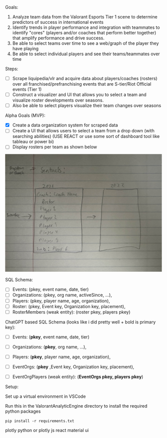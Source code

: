 Goals:

1. Analyze team data from the Valorant Esports Tier 1 scene to determine predictors of success in international events
2. Identify trends in player performance and integration with teammates to identify "cores" (players and/or coaches that perform better together) that amplify performance and drive success.
3. Be able to select teams over time to see a web/graph of the player they have playing
4. Be able to select individual players and see their teams/teammates over time


Steps:

* [ ] Scrape liquipedia/vlr and acquire data about players/coaches (rosters) over all franchised/prefranchising events that are S-tier/Riot Official events (Tier 1)
* [ ] Construct a visualizer and UI that allows you to select a team and visualize roster developments over seasons.
* [ ] Also be able to select players visualize their team changes over seasons

Alpha Goals (MVP): 
* [x] Create a data organization system for scraped data
* [ ] Create a UI that allows users to select a team from a drop down (with searching abilities) (USE REACT or use some sort of dashboard tool like tableau or power bi)
* [ ] Display rosters per team as shown below

![Temporary UI Design](assets/image.jpg)


SQL Schema:
* [ ] Events: (pkey, event name, date, tier)
* [ ] Organizations: (pkey, org name, activeSince, …),
* [ ] Players: (pkey, player name, age, organization),
* [ ] Roster: (pkey, Event key, Organization key, placement),
* [ ] RosterMembers (weak entity): (roster pkey, players pkey)

ChatGPT based SQL Schema (looks like i did pretty well + bold is primary key):
* [ ] Events: (**pkey**, event name, date, tier)
* [ ] Organizations: (**pkey**, org name, …),
* [ ] Players: (**pkey**, player name, age, organization),
* [ ] EventOrgs: (**pkey** ,Event key, Organization key, placement),
* [ ] EventOrgPlayers (weak entity): (**EventOrgs pkey, players pkey**)




Setup:

Set up a virtual environment in VSCode

Run this in the ValorantAnalyticEngine directory to install the required python packages
```
pip install -r requirements.txt
```


plotly python or plotly js
react material ui